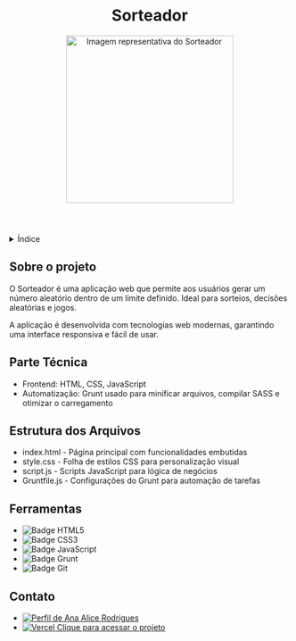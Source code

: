 <!DOCTYPE html>
<html lang="pt-br">
<head>
    <meta charset="UTF-8">
    <meta name="viewport" content="width=device-width, initial-scale=1.0">
    <meta name="description" content="Sorteador é uma aplicação web que gera números aleatórios baseados em um limite máximo fornecido pelo usuário.">
    <meta name="keywords" content="sorteador, randomizador, gerador de números, HTML, CSS, JavaScript, Grunt">
    <meta name="author" content="Ana Alice Rodrigues">
    
    
</head>
<body>

<header>
    <h1>Sorteador</h1>
    <img src="https://l-instagram.sorteador.com.br/img/logo.png" alt="Imagem representativa do Sorteador" width="300" height="auto">
</header>

<details>
    <summary>Índice</summary>
    <ol>
        <li><a href="#sobre-o-projeto">Sobre o projeto</a></li>
        <li><a href="#parte-tecnica">Parte Técnica</a></li>
        <li><a href="#estrutura-dos-arquivos">Estrutura dos Arquivos</a></li>
        <li><a href="#ferramentas">Ferramentas</a></li>
        <li><a href="#contato">Contato</a></li>
    </ol>
</details>

<section id="sobre-o-projeto">
    <h2>Sobre o projeto</h2>
    <p>O Sorteador é uma aplicação web que permite aos usuários gerar um número aleatório dentro de um limite definido. Ideal para sorteios, decisões aleatórias e jogos.</p>
    <p>A aplicação é desenvolvida com tecnologias web modernas, garantindo uma interface responsiva e fácil de usar.</p>
</section>

<section id="parte-tecnica">
    <h2>Parte Técnica</h2>
    <ul>
        <li>Frontend: HTML, CSS, JavaScript</li>
        <li>Automatização: Grunt usado para minificar arquivos, compilar SASS e otimizar o carregamento</li>
    </ul>
</section>

<section id="estrutura-dos-arquivos">
    <h2>Estrutura dos Arquivos</h2>
    <ul>
        <li>index.html - Página principal com funcionalidades embutidas</li>
        <li>style.css - Folha de estilos CSS para personalização visual</li>
        <li>script.js - Scripts JavaScript para lógica de negócios</li>
        <li>Gruntfile.js - Configurações do Grunt para automação de tarefas</li>
    </ul>
</section>

<section id="ferramentas">
    <h2>Ferramentas</h2>
    <ul>
        <li><img src="https://img.shields.io/badge/HTML-239120?style=for-the-badge&logo=html5&logoColor=white" alt="Badge HTML5"></li>
        <li><img src="https://img.shields.io/badge/CSS3-1572B6?style=for-the-badge&logo=css3&logoColor=white" alt="Badge CSS3"></li>
        <li><img src="https://img.shields.io/badge/JavaScript-F7DF1E?style=for-the-badge&logo=javascript&logoColor=black" alt="Badge JavaScript"></li>
        <li><img src="https://img.shields.io/badge/Grunt-FAA918?style=for-the-badge&logo=grunt&logoColor=white" alt="Badge Grunt"></li>
        <li><img src="https://img.shields.io/badge/GIT-E44C30?style=for-the-badge&logo=git&logoColor=white" alt="Badge Git"></li>
    </ul>
</section>

<section id="contato">
    <h2>Contato</h2>
    <ul>
        <li><a href="https://linktr.ee/anaeanali5" target="_blank"><img src="https://img.shields.io/badge/Ana_Alice_Rodrigues-blue?style=for-the-badge" alt="Perfil de Ana Alice Rodrigues"></a></li>
        <li><a href="https://sorteadorgruntana.vercel.app/" target="_blank">
            <img src="https://img.shields.io/badge/Vercel-000000?style=for-the-badge&logo=vercel&logoColor=white" alt="Vercel"> Clique para acessar o projeto</a></li>
    </ul>
</section>

</body>
</html>
